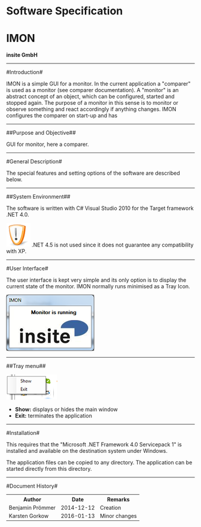 <h1>Software Specification</h1>  

<h1>IMON</h1>
  


**insite GmbH**



---  
#Introduction#

IMON is a simple GUI for a monitor. In the current application a "comparer" is used as a monitor (see comparer documentation). A "monitor" is an abstract concept of an object, which can be configured, started and stopped again. The purpose of a monitor in this sense is to monitor or observe something and react accordingly if anything changes. IMON configures the comparer on start-up and has 

---  
##Purpose and Objective##

GUI for monitor, here a comparer.

---  
#General Description#

The special features and setting options of the software are described below. 

---  
##System Environment##

The software is written with C&#35; Visual Studio 2010 for the Target framework .NET 4.0.  


![warning_icon.png](../images/warning_icon.png)
 .NET 4.5 is not used since it does not guarantee any compatibility with XP.

---  
#User Interface#

The user interface is kept very simple and its only option is to display the current state of the monitor. IMON normally runs minimised as a Tray Icon.  



![IMON_UID_window.png](../images/IMON_UID_window.png)



---  
##Tray menu##


![IMON_tray_menu.png](../images/IMON_tray_menu.png)
  

*  **Show:** displays or hides the main window
*  **Exit:** terminates the application

---  
#Installation#

This requires that the "Microsoft .NET Framework 4.0 Servicepack 1" is installed and available on the destination system under Windows.
  

The application files can be copied to any directory. The application can be started directly from this directory.

---  
#Document History#

<table><tr><th>Author </th><th> Date </th><th> Remarks</th></tr>
<tr><td>Benjamin Prömmer </td><td> 2014-12-12 </td><td> Creation</td></tr>
<tr><td>Karsten Gorkow </td><td> 2016-01-13 </td><td> Minor changes</td></tr>
</table>